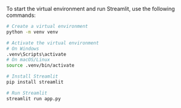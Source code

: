 To start the virtual environment and run Streamlit, use the following commands:

```sh
# Create a virtual environment
python -m venv venv

# Activate the virtual environment
# On Windows
.venv\Scripts\activate
# On macOS/Linux
source .venv/bin/activate

# Install Streamlit
pip install streamlit

# Run Streamlit
streamlit run app.py
```
